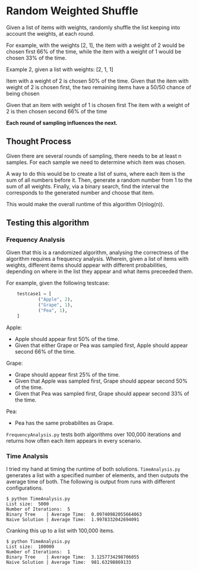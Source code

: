 # Random Weighted Shuffle

Given a list of items with weights, randomly shuffle the list keeping into account the weights, at each round.

For example, with the weights [2, 1], the item with a weight of 2 would be chosen first 66% of the time, while the item with a weight of 1 would be chosen 33% of the time. 

Example 2, given a list with weights: [2, 1, 1]

Item with a weight of 2 is chosen 50% of the time.
	Given that the item with weight of 2 is chosen first, the two remaining items have a 50/50 chance of being chosen

Given that an item with weight of 1 is chosen first
	The item with a weight of 2 is then chosen second 66% of the time

**Each round of sampling influences the next.**

## Thought Process

Given there are several rounds of sampling, there needs to be at least n samples. For each sample we need to determine which item was chosen. 

A way to do this would be to create a list of sums, where each item is the sum of all numbers before it. Then, generate a random number from 1 to the sum of all weights. Finally, via a binary search, find the interval the corresponds to the generated number and choose that item.

This would make the overall runtime of this algorithm O(nlog(n)).

## Testing this algorithm

### Frequency Analysis

Given that this is a randomized algorithm, analysing the correctness of the algorithm requires a frequency analysis. Wherein, given a list of items with weights, different items should appear with different probabilities, depending on where in the list they appear and what items preceeded them.

For example, given the following testcase:

```python
	testcase1 = [
	        ("Apple", 2),
	        ("Grape", 1),
	        ("Pea", 1),
	]
```
Apple:
- Apple should appear first 50% of the time.
- Given that either Grape or Pea was sampled first, Apple should appear second 66% of the time.

Grape:
- Grape should appear first 25% of the time.
- Given that Apple was sampled first, Grape should appear second 50% of the time.
- Given that Pea was sampled first, Grape should appear second 33% of the time.

Pea:
- Pea has the same probabilites as Grape.

`FrequencyAnalysis.py` tests both algorithms over 100,000 iterations and returns how often each item appears in every scenario.

### Time Analysis

I tried my hand at timing the runtime of both solutions. `TimeAnalysis.py` generates a list with a specified number of elements, and then outputs the average time of both. The following is output from runs with different configurations.

```
$ python TimeAnalysis.py
List size:  5000
Number of Iterations:  5
Binary Tree    | Average Time:  0.09740982055664063
Naive Solution | Average Time:  1.9978332042694091

```

Cranking this up to a list with 100,000 items.

```
$ python TimeAnalysis.py
List size:  100000
Number of Iterations:  1
Binary Tree    | Average Time:  3.1257734298706055
Naive Solution | Average Time:  981.63298869133
```
